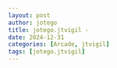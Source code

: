 ```yaml
---
layout: post
author: jotego
title: jotego.jtvigil - 
date: 2024-12-31
categories: [Arcade, jtvigil]
tags: [jotego.jtvigil]
---
```


